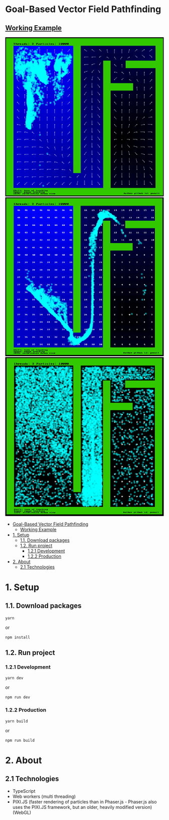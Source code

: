 # Goal-Based Vector Field Pathfinding

## [Working Example](http://vector-pathfinding.klyta.it/) 

![screen](./github/screen.png)
![screen](./github/screen2.png)
![screen](./github/screen3.png)

- [Goal-Based Vector Field Pathfinding](#goal-based-vector-field-pathfinding)
  - [Working Example](#working-example)
- [1. Setup](#1-setup)
  - [1.1. Download packages](#11-download-packages)
  - [1.2. Run project](#12-run-project)
    - [1.2.1 Development](#121-development)
    - [1.2.2 Production](#122-production)
- [2. About](#2-about)
  - [2.1 Technologies](#21-technologies)

# 1. Setup

## 1.1. Download packages
```
yarn
```
or
```
npm install
```
## 1.2. Run project
### 1.2.1 Development
```
yarn dev
```
or
```
npm run dev
```
### 1.2.2 Production
```
yarn build
```
or
```
npm run build
```

# 2. About
## 2.1 Technologies
- TypeScript
- Web workers (multi threading)
- PIXI.JS (faster rendering of particles than in Phaser.js - Phaser.js also uses the PIXI.JS framework, but an older, heavily modified version) (WebGL)